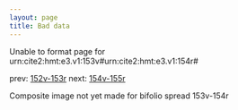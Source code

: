 ```yaml
---
layout: page
title: Bad data
---
```


Unable to format page for urn:cite2:hmt:e3.v1:153v#urn:cite2:hmt:e3.v1:154r#

prev: [152v-153r](../152v-153r/) next: [154v-155r](../154v-155r/)

Composite image not yet made for bifolio spread 153v-154r

